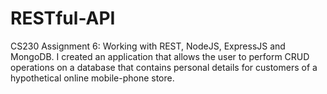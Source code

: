 # RESTful-API
CS230 Assignment 6: Working with REST, NodeJS, ExpressJS and MongoDB. I created an application that allows the user to perform CRUD operations on a database that contains personal details for customers of a hypothetical online mobile-phone store.
